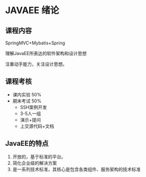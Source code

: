 # JAVAEE 绪论

## 课程内容

SpringMVC+Mybatis+Spring

理解JavaEE所表达的软件架构和设计思想

注重动手能力，关注设计思想。

## 课程考核

- 课内实验 50%
- 期末考试 50%
    - SSH案例开发
    - 3-5人一组
    - 演示+提问
    - 上交源代码+文档

## JavaEE的特点

1. 开放的，基于标准的平台。 
2. 简化企业级的解决方案
3. 是一系列技术标准，其核心是包含各类组件、服务架构的技术标准
